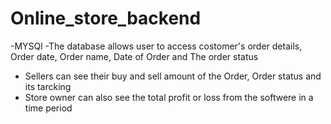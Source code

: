 # Online_store_backend
-MYSQl
-The database allows user to access costomer's order details, Order date, Order name, Date of Order and The order status
- Sellers can see their buy and sell amount of the Order, Order status and its tarcking
- Store owner can also see the total profit or loss from the softwere in a time period

